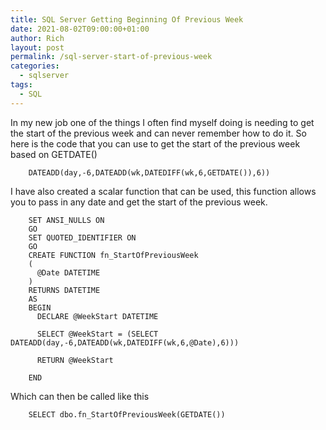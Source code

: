 ```yaml
---
title: SQL Server Getting Beginning Of Previous Week
date: 2021-08-02T09:00:00+01:00
author: Rich
layout: post
permalink: /sql-server-start-of-previous-week
categories:
  - sqlserver
tags:
  - SQL
---
```


In my new job one of the things I often find myself doing is needing to get the start of the previous week and can never remember how to do it. 
So here is the code that you can use to get the start of the previous week based on GETDATE()

```
    DATEADD(day,-6,DATEADD(wk,DATEDIFF(wk,6,GETDATE()),6))
```

I have also created a scalar function that can be used, this function allows you to pass in any date and get the start of the previous week. 

```
    SET ANSI_NULLS ON
    GO
    SET QUOTED_IDENTIFIER ON
    GO
    CREATE FUNCTION fn_StartOfPreviousWeek
    (
      @Date DATETIME
    )
    RETURNS DATETIME
    AS
    BEGIN
      DECLARE @WeekStart DATETIME

      SELECT @WeekStart = (SELECT DATEADD(day,-6,DATEADD(wk,DATEDIFF(wk,6,@Date),6)))

      RETURN @WeekStart

    END
```

Which can then be called like this 

```
    SELECT dbo.fn_StartOfPreviousWeek(GETDATE())
```